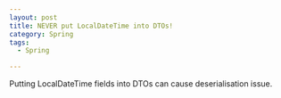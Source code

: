 ```yaml
---
layout: post
title: NEVER put LocalDateTime into DTOs!
category: Spring
tags:
  - Spring

---
```


Putting LocalDateTime fields into DTOs can cause deserialisation
issue.


